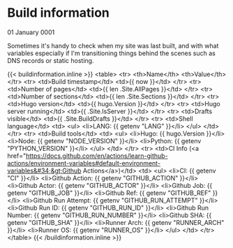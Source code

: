 # Build information
01 January 0001

Sometimes it&#39;s handy to check when my site was last built, and with what variables especially if I&#39;m transitioning things behind the scenes such as DNS records or static hosting.

{{&lt; buildinformation.inline &gt;}}
&lt;table&gt;
  &lt;tr&gt;
    &lt;th&gt;Name&lt;/th&gt;
    &lt;th&gt;Value&lt;/th&gt;
  &lt;/tr&gt;
  &lt;tr&gt;
    &lt;td&gt;Build timestamp&lt;/td&gt;
    &lt;td&gt;{{ now }}&lt;/td&gt;
  &lt;/tr&gt;
  &lt;tr&gt;
    &lt;td&gt;Number of pages&lt;/td&gt;
    &lt;td&gt;{{ len .Site.AllPages }}&lt;/td&gt;
  &lt;/tr&gt;
  &lt;tr&gt;
    &lt;td&gt;Number of sections&lt;/td&gt;
    &lt;td&gt;{{ len .Site.Sections }}&lt;/td&gt;
  &lt;/tr&gt;
  &lt;tr&gt;
    &lt;td&gt;Hugo version&lt;/td&gt;
    &lt;td&gt;{{ hugo.Version }}&lt;/td&gt;
  &lt;/tr&gt;
  &lt;tr&gt;
    &lt;td&gt;Hugo server running&lt;/td&gt;
    &lt;td&gt;{{ .Site.IsServer }}&lt;/td&gt;
  &lt;/tr&gt;
  &lt;tr&gt;
    &lt;td&gt;Drafts visible&lt;/td&gt;
    &lt;td&gt;{{ .Site.BuildDrafts }}&lt;/td&gt;
  &lt;/tr&gt;
  &lt;tr&gt;
    &lt;td&gt;Shell language&lt;/td&gt;
    &lt;td&gt;
      &lt;ul&gt;
        &lt;li&gt;LANG: {{ getenv &#34;LANG&#34; }}&lt;/li&gt;
      &lt;/ul&gt;
    &lt;/td&gt;
  &lt;/tr&gt;
  &lt;tr&gt;
    &lt;td&gt;Build tools&lt;/td&gt;
    &lt;td&gt;
      &lt;ul&gt;
        &lt;li&gt;Hugo: {{ hugo.Version }}&lt;/li&gt;
        &lt;li&gt;Node: {{ getenv &#34;NODE_VERSION&#34; }}&lt;/li&gt;
        &lt;li&gt;Python: {{ getenv &#34;PYTHON_VERSION&#34; }}&lt;/li&gt;
      &lt;/ul&gt;
    &lt;/td&gt;
  &lt;/tr&gt;
  &lt;tr&gt;
    &lt;td&gt;CI Info (&lt;a href=&#34;https://docs.github.com/en/actions/learn-github-actions/environment-variables#default-environment-variables&#34;&gt;Github Actions&lt;/a&gt;)&lt;/td&gt;
    &lt;td&gt;
      &lt;ul&gt;
        &lt;li&gt;CI: {{ getenv &#34;CI&#34; }}&lt;/li&gt;
        &lt;li&gt;Github Action: {{ getenv &#34;GITHUB_ACTION&#34; }}&lt;/li&gt;
        &lt;li&gt;Github Actor: {{ getenv &#34;GITHUB_ACTOR&#34; }}&lt;/li&gt;
        &lt;li&gt;Github Job: {{ getenv &#34;GITHUB_JOB&#34; }}&lt;/li&gt;
        &lt;li&gt;Github Ref: {{ getenv &#34;GITHUB_REF&#34; }}&lt;/li&gt;
        &lt;li&gt;Github Run Attempt: {{ getenv &#34;GITHUB_RUN_ATTEMPT&#34; }}&lt;/li&gt;
        &lt;li&gt;Github Run ID: {{ getenv &#34;GITHUB_RUN_ID&#34; }}&lt;/li&gt;
        &lt;li&gt;Github Run Number: {{ getenv &#34;GITHUB_RUN_NUMBER&#34; }}&lt;/li&gt;
        &lt;li&gt;Github SHA: {{ getenv &#34;GITHUB_SHA&#34; }}&lt;/li&gt;
        &lt;li&gt;Runner Arch: {{ getenv &#34;RUNNER_ARCH&#34; }}&lt;/li&gt;
        &lt;li&gt;Runner OS: {{ getenv &#34;RUNNER_OS&#34; }}&lt;/li&gt;
      &lt;/ul&gt;
    &lt;/td&gt;
  &lt;/tr&gt;
&lt;/table&gt;
{{&lt; /buildinformation.inline &gt;}}
